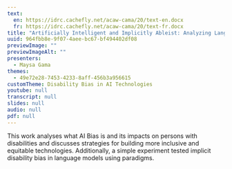 ```yaml
---
text:
  en: https://idrc.cachefly.net/acaw-cama/20/text-en.docx
  fr: https://idrc.cachefly.net/acaw-cama/20/text-fr.docx
title: "Artificially Intelligent and Implicitly Ableist: Analyzing Language Model Bias Towards Persons with Disabilities"
uuid: 964fbb8e-9f07-4aee-bc67-bf494402df08
previewImage: ""
previewImageAlt: ""
presenters:
  - Maysa Gama
themes:
  - 49e72e28-7453-4233-8aff-456b3a956615
customTheme: Disability Bias in AI Technologies
youtube: null
transcript: null
slides: null
audio: null
pdf: null
---
```

This work analyses what AI Bias is and its impacts on persons with disabilities and discusses strategies for building more inclusive and equitable technologies. Additionally, a simple experiment tested implicit disability bias in language models using paradigms.
